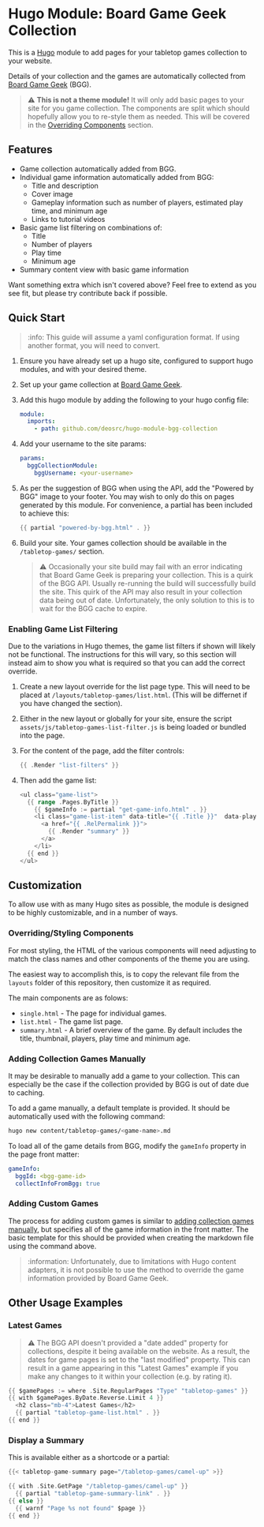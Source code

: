 # Hugo Module: Board Game Geek Collection

This is a [Hugo](https://gohugo.io) module to add pages for your tabletop games collection to your website.

Details of your collection and the games are automatically collected from [Board Game Geek](https://boardgamegeek.com/) (BGG).

> :warning: **This is not a theme module!** It will only add basic pages to your site for you game collection. The components are split which should hopefully allow you to re-style them as needed. This will be covered in the [Overriding Components](#overriding-components) section.

## Features

- Game collection automatically added from BGG.
- Individual game information automatically added from BGG:
  - Title and description
  - Cover image
  - Gameplay information such as number of players, estimated play time, and minimum age
  - Links to tutorial videos
- Basic game list filtering on combinations of:
  - Title
  - Number of players
  - Play time
  - Minimum age
- Summary content view with basic game information

Want something extra which isn't covered above? Feel free to extend as you see fit, but please try contribute back if possible.

## Quick Start

> :info: This guide will assume a yaml configuration format. If using another format, you will need to convert.

1. Ensure you have already set up a hugo site, configured to support hugo modules, and with your desired theme.
1. Set up your game collection at [Board Game Geek](https://boardgamegeek.com/).
1. Add this hugo module by adding the following to your hugo config file:

    ```yaml
    module:
      imports:
        - path: github.com/deosrc/hugo-module-bgg-collection
    ```

1. Add your username to the site params:

    ```yaml
    params:
      bggCollectionModule:
        bggUsername: <your-username>

1. As per the suggestion of BGG when using the API, add the "Powered by BGG" image to your footer. You may wish to only do this on pages generated by this module. For convenience, a partial has been included to achieve this:

    ```go
    {{ partial "powered-by-bgg.html" . }}
    ```

1. Build your site. Your games collection should be available in the `/tabletop-games/` section.

    > :warning: Occasionally your site build may fail with an error indicating that Board Game Geek is preparing your collection. This is a quirk of the BGG API. Usually re-running the build will successfully build the site. This quirk of the API may also result in your collection data being out of date. Unfortunately, the only solution to this is to wait for the BGG cache to expire.

### Enabling Game List Filtering

Due to the variations in Hugo themes, the game list filters if shown will likely not be functional. The instructions for this will vary, so this section will instead aim to show you what is required so that you can add the correct override.

1. Create a new layout override for the list page type. This will need to be placed at `/layouts/tabletop-games/list.html`. (This will be differnet if you have changed the section).
1. Either in the new layout or globally for your site, ensure the script `assets/js/tabletop-games-list-filter.js` is being loaded or bundled into the page.
1. For the content of the page, add the filter controls:

    ```go
    {{ .Render "list-filters" }}
    ```

1. Then add the game list:

    ```go
    <ul class="game-list">
      {{ range .Pages.ByTitle }}
        {{ $gameInfo := partial "get-game-info.html" . }}
        <li class="game-list-item" data-title="{{ .Title }}"  data-players-min="{{ $gameInfo.players.min }}" data-players-max="{{ $gameInfo.players.max }}" data-playtime-min="{{ $gameInfo.playTimeMins.min }}" data-playtime-max="{{ $gameInfo.playTimeMins.max }}" data-minage="{{ $gameInfo.minAge }}">
          <a href="{{ .RelPermalink }}">
            {{ .Render "summary" }}
          </a>
        </li>
      {{ end }}
    </ul>
    ```

## Customization

To allow use with as many Hugo sites as possible, the module is designed to be highly customizable, and in a number of ways.

### Overriding/Styling Components

For most styling, the HTML of the various components will need adjusting to match the class names and other components of the theme you are using.

The easiest way to accomplish this, is to copy the relevant file from the `layouts` folder of this repository, then customize it as required.

The main components are as folows:

- `single.html` - The page for individual games.
- `list.html` - The game list page.
- `summary.html` - A brief overview of the game. By default includes the title, thumbnail, players, play time and minimum age.

### Adding Collection Games Manually

It may be desirable to manually add a game to your collection. This can especially be the case if the collection provided by BGG is out of date due to caching.

To add a game manually, a default template is provided. It should be automatically used with the following command:

```bash
hugo new content/tabletop-games/<game-name>.md
```

To load all of the game details from BGG, modify the `gameInfo` property in the page front matter:

```yaml
gameInfo:
  bggId: <bgg-game-id>
  collectInfoFromBgg: true
```

### Adding Custom Games

The process for adding custom games is similar to [adding collection games manually](#adding-collection-games-manually), but specifies all of the game information in the front matter. The basic template for this should be provided when creating the markdown file using the command above.

> :information: Unfortunately, due to limitations with Hugo content adapters, it is not possible to use the method to override the game information provided by Board Game Geek.

## Other Usage Examples

### Latest Games

> :warning: The BGG API doesn't provided a "date added" property for collections, despite it being available on the website. As a result, the dates for game pages is set to the "last modified" property. This can result in a game appearing in this "Latest Games" example if you make any changes to it within your collection (e.g. by rating it).

```go
{{ $gamePages := where .Site.RegularPages "Type" "tabletop-games" }}
{{ with $gamePages.ByDate.Reverse.Limit 4 }}
  <h2 class="mb-4">Latest Games</h2>
  {{ partial "tabletop-game-list.html" . }}
{{ end }}
```

### Display a Summary

This is available either as a shortcode or a partial:

```go
{{< tabletop-game-summary page="/tabletop-games/camel-up" >}}
```

```go
{{ with .Site.GetPage "/tabletop-games/camel-up" }}
  {{ partial "tabletop-game-summary-link" . }}
{{ else }}
  {{ warnf "Page %s not found" $page }}
{{ end }}
```
